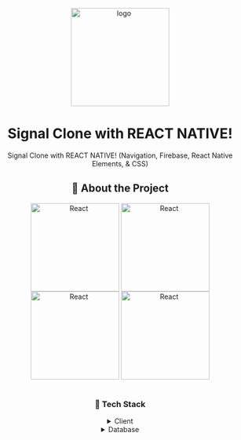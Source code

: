 <div align="center">
  
  <img src="https://assets.mofoprod.net/network/images/signal_logo.width-250.jpg" alt="logo" width="200" height="auto" />
  
   # Signal Clone with REACT NATIVE!
  
   <p>
Signal Clone with REACT NATIVE! (Navigation, Firebase, React Native Elements, & CSS)
  </p>
  
   ## :star2: About the Project
  
  <div style="display: inline_block" align="center">
  <img align="center" alt="React"  width="180" src="https://github.com/DevanshBatra20/Signal-Clone/assets/72523104/0569c87f-06c5-4e99-9b3f-99b84a7e0d10">
  <img align="center" alt="React"  width="180" src="https://github.com/DevanshBatra20/Signal-Clone/assets/72523104/ac98d1ef-e6c5-43b3-b8fe-1097a41e3275">
  <img align="center" alt="React"  width="180" src="https://github.com/DevanshBatra20/Signal-Clone/assets/72523104/f6601c17-9314-4945-bce7-829611820495">
  <img align="center" alt="React"  width="180" src="https://github.com/DevanshBatra20/Signal-Clone/assets/72523104/127d391b-3ace-4381-8253-cf9f61e95cef">
  </div>
  <br />
  
   ### :space_invader: Tech Stack
  
  <details>
  <summary>Client</summary>
  <ul>
    <li><a href="https://#/">Javascript</a></li>
    <li><a href="https://docs.expo.dev/workflow/expo-cli">Expo</a></li>
    <li><a href="https://reactnative.dev">React Native</a></li>
     <li><a href="https://reactnavigation.org/">React Navigation</a></li>
  </ul>
</details>

<details>
<summary>Database</summary>
  <ul>
    <li><a href="https://firebase.google.com/">Firebase</a></li>
  </ul>
</details>

<br />

  
